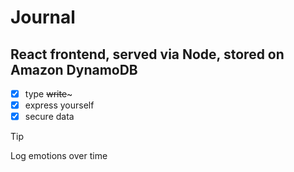 # Journal

## React frontend, served via Node, stored on Amazon DynamoDB

- [x] type ~~write~~~
- [x] express yourself
- [x] secure data

> [!TIP]
> Log emotions over time
